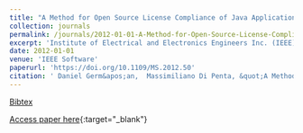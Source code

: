 ```yaml
---
title: "A Method for Open Source License Compliance of Java Applications"
collection: journals
permalink: /journals/2012-01-01-A-Method-for-Open-Source-License-Compliance-of-Java-Applications
excerpt: 'Institute of Electrical and Electronics Engineers Inc. (IEEE), Los Alamitos, CA, USA, Scopus ID: 2-s2.0-84860459649, Cited by: 14'
date: 2012-01-01
venue: 'IEEE Software'
paperurl: 'https://doi.org/10.1109/MS.2012.50'
citation: ' Daniel Germ&apos;an,  Massimiliano Di Penta, &quot;A Method for Open Source License Compliance of Java Applications.&quot; IEEE Software, 2012.'
---
```

[Bibtex](https://dblp.org/rec/bib/journals/software/GermanP12)

[Access paper here](https://doi.org/10.1109/MS.2012.50){:target="_blank"}
